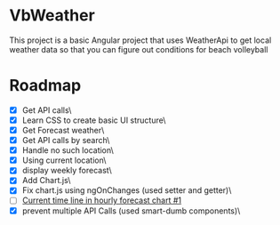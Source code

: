 # VbWeather

This project is a basic Angular project that uses WeatherApi to get local weather data so that you can figure out conditions for beach volleyball

# Roadmap

- [x] Get API calls\
- [x] Learn CSS to create basic UI structure\
- [x] Get Forecast weather\
- [x] Get API calls by search\
- [x] Handle no such location\
- [x] Using current location\
- [x] display weekly forecast\
- [x] Add Chart.js\
- [x] Fix chart.js using ngOnChanges (used setter and getter)\
- [ ] [Current time line in hourly forecast chart #1](https://github.com/mrdude8391/vb-weather/issues/1)
- [x] prevent multiple API Calls (used smart-dumb components)\
